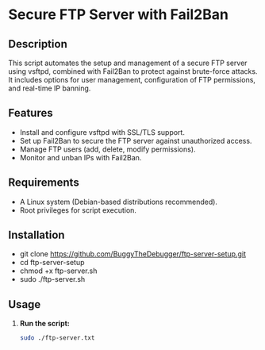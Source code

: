 # Secure FTP Server with Fail2Ban

## Description
This script automates the setup and management of a secure FTP server using vsftpd, combined with Fail2Ban to protect against brute-force attacks. It includes options for user management, configuration of FTP permissions, and real-time IP banning.

## Features
- Install and configure vsftpd with SSL/TLS support.
- Set up Fail2Ban to secure the FTP server against unauthorized access.
- Manage FTP users (add, delete, modify permissions).
- Monitor and unban IPs with Fail2Ban.

## Requirements
- A Linux system (Debian-based distributions recommended).
- Root privileges for script execution.

## Installation 
- git clone https://github.com/BuggyTheDebugger/ftp-server-setup.git
- cd ftp-server-setup
- chmod +x ftp-server.sh
- sudo ./ftp-server.sh

## Usage
1. **Run the script:**
   ```bash
   sudo ./ftp-server.txt
